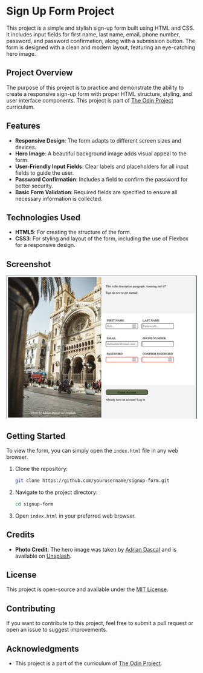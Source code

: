 # Sign Up Form Project

This project is a simple and stylish sign-up form built using HTML and CSS. It includes input fields for first name, last name, email, phone number, password, and password confirmation, along with a submission button. The form is designed with a clean and modern layout, featuring an eye-catching hero image.

## Project Overview

The purpose of this project is to practice and demonstrate the ability to create a responsive sign-up form with proper HTML structure, styling, and user interface components. This project is part of [The Odin Project](https://www.theodinproject.com/) curriculum.

## Features

- **Responsive Design**: The form adapts to different screen sizes and devices.
- **Hero Image**: A beautiful background image adds visual appeal to the form.
- **User-Friendly Input Fields**: Clear labels and placeholders for all input fields to guide the user.
- **Password Confirmation**: Includes a field to confirm the password for better security.
- **Basic Form Validation**: Required fields are specified to ensure all necessary information is collected.

## Technologies Used

- **HTML5**: For creating the structure of the form.
- **CSS3**: For styling and layout of the form, including the use of Flexbox for a responsive design.

## Screenshot

![Screenshot of the Sign Up Form](./sign-up-form.png)

## Getting Started

To view the form, you can simply open the `index.html` file in any web browser.

1. Clone the repository:
    ```sh
    git clone https://github.com/yourusername/signup-form.git
    ```
2. Navigate to the project directory:
    ```sh
    cd signup-form
    ```
3. Open `index.html` in your preferred web browser.

## Credits

- **Photo Credit**: The hero image was taken by [Adrian Dascal](https://unsplash.com/@adriandasc) and is available on [Unsplash](https://unsplash.com/).

## License

This project is open-source and available under the [MIT License](LICENSE).

## Contributing

If you want to contribute to this project, feel free to submit a pull request or open an issue to suggest improvements.

## Acknowledgments

- This project is a part of the curriculum of [The Odin Project](https://www.theodinproject.com/).
